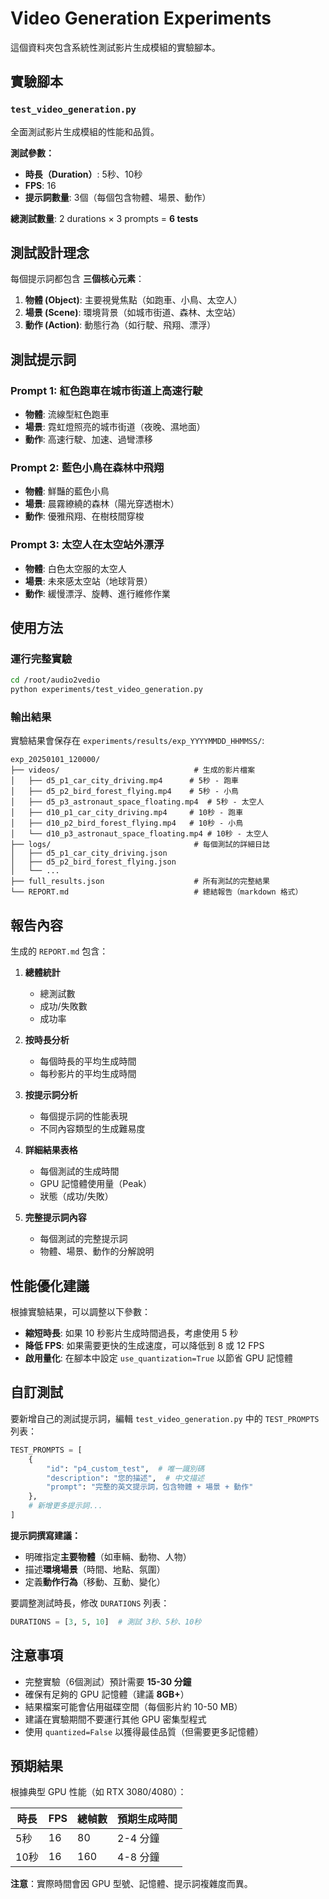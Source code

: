 # Video Generation Experiments

這個資料夾包含系統性測試影片生成模組的實驗腳本。

## 實驗腳本

### `test_video_generation.py`

全面測試影片生成模組的性能和品質。

**測試參數：**
- **時長（Duration）**: 5秒、10秒
- **FPS**: 16
- **提示詞數量**: 3個（每個包含物體、場景、動作）

**總測試數量**: 2 durations × 3 prompts = **6 tests**

## 測試設計理念

每個提示詞都包含 **三個核心元素**：

1. **物體 (Object)**: 主要視覺焦點（如跑車、小鳥、太空人）
2. **場景 (Scene)**: 環境背景（如城市街道、森林、太空站）
3. **動作 (Action)**: 動態行為（如行駛、飛翔、漂浮）

## 測試提示詞

### Prompt 1: 紅色跑車在城市街道上高速行駛
- **物體**: 流線型紅色跑車
- **場景**: 霓虹燈照亮的城市街道（夜晚、濕地面）
- **動作**: 高速行駛、加速、過彎漂移

### Prompt 2: 藍色小鳥在森林中飛翔
- **物體**: 鮮豔的藍色小鳥
- **場景**: 晨霧繚繞的森林（陽光穿透樹木）
- **動作**: 優雅飛翔、在樹枝間穿梭

### Prompt 3: 太空人在太空站外漂浮
- **物體**: 白色太空服的太空人
- **場景**: 未來感太空站（地球背景）
- **動作**: 緩慢漂浮、旋轉、進行維修作業

## 使用方法

### 運行完整實驗

```bash
cd /root/audio2vedio
python experiments/test_video_generation.py
```

### 輸出結果

實驗結果會保存在 `experiments/results/exp_YYYYMMDD_HHMMSS/`:

```
exp_20250101_120000/
├── videos/                              # 生成的影片檔案
│   ├── d5_p1_car_city_driving.mp4      # 5秒 - 跑車
│   ├── d5_p2_bird_forest_flying.mp4    # 5秒 - 小鳥
│   ├── d5_p3_astronaut_space_floating.mp4  # 5秒 - 太空人
│   ├── d10_p1_car_city_driving.mp4     # 10秒 - 跑車
│   ├── d10_p2_bird_forest_flying.mp4   # 10秒 - 小鳥
│   └── d10_p3_astronaut_space_floating.mp4 # 10秒 - 太空人
├── logs/                                # 每個測試的詳細日誌
│   ├── d5_p1_car_city_driving.json
│   ├── d5_p2_bird_forest_flying.json
│   └── ...
├── full_results.json                    # 所有測試的完整結果
└── REPORT.md                            # 總結報告（markdown 格式）
```

## 報告內容

生成的 `REPORT.md` 包含：

1. **總體統計**
   - 總測試數
   - 成功/失敗數
   - 成功率

2. **按時長分析**
   - 每個時長的平均生成時間
   - 每秒影片的平均生成時間

3. **按提示詞分析**
   - 每個提示詞的性能表現
   - 不同內容類型的生成難易度

4. **詳細結果表格**
   - 每個測試的生成時間
   - GPU 記憶體使用量（Peak）
   - 狀態（成功/失敗）

5. **完整提示詞內容**
   - 每個測試的完整提示詞
   - 物體、場景、動作的分解說明

## 性能優化建議

根據實驗結果，可以調整以下參數：

- **縮短時長**: 如果 10 秒影片生成時間過長，考慮使用 5 秒
- **降低 FPS**: 如果需要更快的生成速度，可以降低到 8 或 12 FPS
- **啟用量化**: 在腳本中設定 `use_quantization=True` 以節省 GPU 記憶體

## 自訂測試

要新增自己的測試提示詞，編輯 `test_video_generation.py` 中的 `TEST_PROMPTS` 列表：

```python
TEST_PROMPTS = [
    {
        "id": "p4_custom_test",  # 唯一識別碼
        "description": "您的描述",  # 中文描述
        "prompt": "完整的英文提示詞，包含物體 + 場景 + 動作"
    },
    # 新增更多提示詞...
]
```

**提示詞撰寫建議：**
- 明確指定**主要物體**（如車輛、動物、人物）
- 描述**環境場景**（時間、地點、氛圍）
- 定義**動作行為**（移動、互動、變化）

要調整測試時長，修改 `DURATIONS` 列表：

```python
DURATIONS = [3, 5, 10]  # 測試 3秒、5秒、10秒
```

## 注意事項

- 完整實驗（6個測試）預計需要 **15-30 分鐘**
- 確保有足夠的 GPU 記憶體（建議 **8GB+**）
- 結果檔案可能會佔用磁碟空間（每個影片約 10-50 MB）
- 建議在實驗期間不要運行其他 GPU 密集型程式
- 使用 `quantized=False` 以獲得最佳品質（但需要更多記憶體）

## 預期結果

根據典型 GPU 性能（如 RTX 3080/4080）：

| 時長 | FPS | 總幀數 | 預期生成時間 |
|------|-----|--------|--------------|
| 5秒  | 16  | 80     | 2-4 分鐘     |
| 10秒 | 16  | 160    | 4-8 分鐘     |

**注意**：實際時間會因 GPU 型號、記憶體、提示詞複雜度而異。
